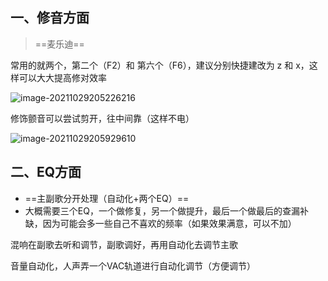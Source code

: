 ## 一、修音方面

> ==麦乐迪==

常用的就两个，第二个（F2）和 第六个（F6），建议分别快捷建改为 z 和 x，这样可以大大提高修对效率

![image-20211029205226216](https://fafa-blog-img.oss-cn-beijing.aliyuncs.com/images/img/20211029205233.png)

修饰颤音可以尝试剪开，往中间靠（这样不电）

![image-20211029205929610](https://fafa-blog-img.oss-cn-beijing.aliyuncs.com/images/img/20211029205929.png)

## 二、EQ方面

- ==主副歌分开处理（自动化+两个EQ）==
- 大概需要三个EQ，一个做修复，另一个做提升，最后一个做最后的查漏补缺，因为可能会多一些自己不喜欢的频率（如果效果满意，可以不加）



混响在副歌去听和调节，副歌调好，再用自动化去调节主歌

音量自动化，人声弄一个VAC轨道进行自动化调节（方便调节）
